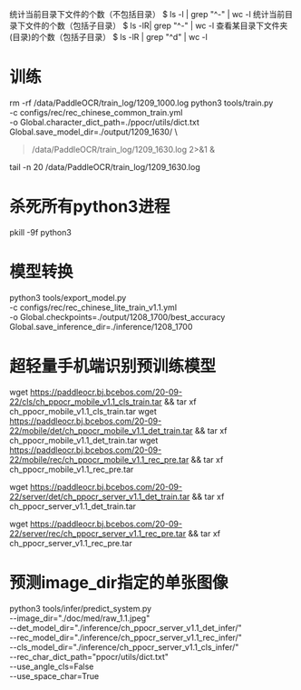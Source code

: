 统计当前目录下文件的个数（不包括目录）
$ ls -l | grep "^-" | wc -l
统计当前目录下文件的个数（包括子目录）
$ ls -lR| grep "^-" | wc -l
查看某目录下文件夹(目录)的个数（包括子目录）
$ ls -lR | grep "^d" | wc -l


# 训练
rm -rf /data/PaddleOCR/train_log/1209_1000.log
python3 tools/train.py \
-c configs/rec/rec_chinese_common_train.yml \
-o Global.character_dict_path=./ppocr/utils/dict.txt \
Global.save_model_dir=./output/1209_1630/ \
>/data/PaddleOCR/train_log/1209_1630.log 2>&1 &

tail -n 20 /data/PaddleOCR/train_log/1209_1630.log


# 杀死所有python3进程
pkill -9f python3


# 模型转换
python3 tools/export_model.py \
-c configs/rec/rec_chinese_lite_train_v1.1.yml \
-o Global.checkpoints=./output/1208_1700/best_accuracy \
Global.save_inference_dir=./inference/1208_1700

# 超轻量手机端识别预训练模型
wget https://paddleocr.bj.bcebos.com/20-09-22/cls/ch_ppocr_mobile_v1.1_cls_train.tar && tar xf ch_ppocr_mobile_v1.1_cls_train.tar
wget https://paddleocr.bj.bcebos.com/20-09-22/mobile/det/ch_ppocr_mobile_v1.1_det_train.tar && tar xf ch_ppocr_mobile_v1.1_det_train.tar
wget https://paddleocr.bj.bcebos.com/20-09-22/mobile/rec/ch_ppocr_mobile_v1.1_rec_pre.tar && tar xf ch_ppocr_mobile_v1.1_rec_pre.tar


wget https://paddleocr.bj.bcebos.com/20-09-22/server/det/ch_ppocr_server_v1.1_det_train.tar && tar xf ch_ppocr_server_v1.1_det_train.tar

wget https://paddleocr.bj.bcebos.com/20-09-22/server/rec/ch_ppocr_server_v1.1_rec_pre.tar && tar xf ch_ppocr_server_v1.1_rec_pre.tar

# 预测image_dir指定的单张图像
python3 tools/infer/predict_system.py \
--image_dir="./doc/med/raw_1.1.jpeg" \
--det_model_dir="./inference/ch_ppocr_server_v1.1_det_infer/"  \
--rec_model_dir="./inference/ch_ppocr_server_v1.1_rec_infer/" \
--cls_model_dir="./inference/ch_ppocr_server_v1.1_cls_infer/" \
--rec_char_dict_path="ppocr/utils/dict.txt" \
--use_angle_cls=False \
--use_space_char=True

